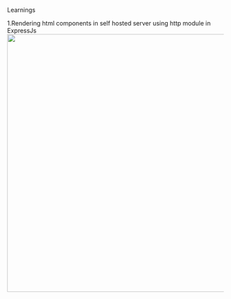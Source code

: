 Learnings 

1.Rendering html components in self hosted server using http module in ExpressJs
<img src="https://github.com/sumit-1803/NodeJs-and-ExpressJs-/assets/109499057/794acb48-96ac-4517-b09c-98c4f992db60
" height="600" width="1200">
